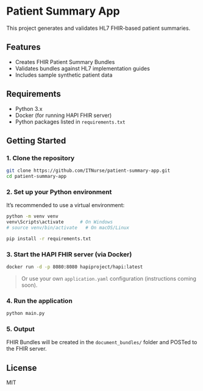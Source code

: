 # Patient Summary App

This project generates and validates HL7 FHIR-based patient summaries.

## Features
- Creates FHIR Patient Summary Bundles
- Validates bundles against HL7 implementation guides
- Includes sample synthetic patient data

## Requirements
- Python 3.x
- Docker (for running HAPI FHIR server)
- Python packages listed in `requirements.txt`

## Getting Started

### 1. Clone the repository

```bash
git clone https://github.com/ITNurse/patient-summary-app.git
cd patient-summary-app
```

### 2. Set up your Python environment

It’s recommended to use a virtual environment:

```bash
python -m venv venv
venv\Scripts\activate      # On Windows
# source venv/bin/activate   # On macOS/Linux

pip install -r requirements.txt
```

### 3. Start the HAPI FHIR server (via Docker)

```bash
docker run -d -p 8080:8080 hapiproject/hapi:latest
```

> Or use your own `application.yaml` configuration (instructions coming soon).

### 4. Run the application

```bash
python main.py
```

### 5. Output

FHIR Bundles will be created in the `document_bundles/` folder and POSTed to the FHIR server.

## License

MIT

